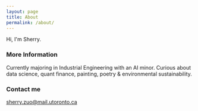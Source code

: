 ```yaml
---
layout: page
title: About
permalink: /about/
---
```


Hi, I'm Sherry.

### More Information

Currently majoring in Industrial Engineering with an AI minor. 
Curious about data science, quant finance, painting, poetry & environmental sustainability. 

### Contact me

[sherry.zuo@mail.utoronto.ca](mailto:sherry.zuo@mail.utoronto.ca)
